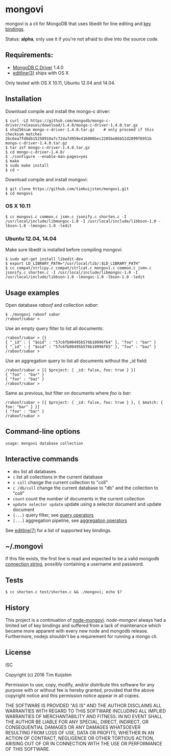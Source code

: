 # mongovi

mongovi is a cli for MongoDB that uses libedit for line editing and [key bindings].

Status: **alpha**, only use it if you're not afraid to dive into the source code.


## Requirements:
* [MongoDB C Driver] 1.4.0
* [editline(3)] ships with OS X

Only tested with OS X 10.11, Ubuntu 12.04 and 14.04.

## Installation

Download compile and install the mongo-c driver:

    $ curl -LO https://github.com/mongodb/mongo-c-driver/releases/download/1.4.0/mongo-c-driver-1.4.0.tar.gz
    $ sha256sum mongo-c-driver-1.4.0.tar.gz    # only proceed if this checksum matches
    2bc6ea7fd8db15250910a7c72da7d959e416000bec2205be86b52d2899f6951b  mongo-c-driver-1.4.0.tar.gz
    $ tar zxf mongo-c-driver-1.4.0.tar.gz
    $ cd mongo-c-driver-1.4.0/
    $ ./configure --enable-man-pages=yes
    $ make
    $ sudo make install
    $ cd ~

Download compile and install mongovi:

    $ git clone https://github.com/timkuijsten/mongovi.git
    $ cd mongovi

### OS X 10.11

    $ cc mongovi.c common.c jsmn.c jsonify.c shorten.c -I /usr/local/include/libmongoc-1.0 -I /usr/local/include/libbson-1.0 -lbson-1.0 -lmongoc-1.0 -ledit

### Ubuntu 12.04, 14.04

Make sure libedit is installed before compiling mongovi:

    $ sudo apt-get install libedit-dev
    $ export LD_LIBRARY_PATH="/usr/local/lib/:$LD_LIBRARY_PATH"
    $ cc compat/strlcpy.c compat/strlcat.c mongovi.c common.c jsmn.c jsonify.c shorten.c -I /usr/local/include/libmongoc-1.0 -I /usr/local/include/libbson-1.0 -lmongoc-1.0 -lbson-1.0 -ledit


## Usage examples

Open database *raboof* and collection *sabar*:

    $ ./mongovi raboof sabar
    /raboof/sabar > 

Use an empty query filter to list all documents:

    /raboof/sabar > {}
    { "_id" : { "$oid" : "57c6fb00495b576b10996f64" }, "foo" : "bar" }
    { "_id" : { "$oid" : "57c6fb00495b576b10996f65" }, "foo" : "baz" }
    /raboof/sabar > 

Use an aggregation query to list all documents without the _id field:

    /raboof/sabar > [{ $project: { _id: false, foo: true } }]
    { "foo" : "bar" }
    { "foo" : "baz" }
    /raboof/sabar > 

Same as previous, but filter on documents where *foo* is *bar*:

    /raboof/sabar > [{ $project: { _id: false, foo: true } }, { $match: { foo: "bar" } }]
    { "foo" : "bar" }
    /raboof/sabar > 


## Command-line options

    usage: mongovi database collection


## Interactive commands

* `dbs` list all databases
* `c` list all collections in the current database
* `c coll` change the current collection to "coll"
* `c /db/coll` change the current database to "db" and the collection to "coll"
* `count` count the number of documents in the current collection
* `update selector update` update using a selector document and update document
* `{...}` query filter, see [query operators]
* `[...]` aggregation pipeline, see [aggregation operators]

See [editline(7)] for a list of supported key bindings.


## ~/.mongovi

If this file exists, the first line is read and expected to be a valid mongodb
[connection string], possibly containing a username and password.


## Tests

    $ cc shorten.c test/shorten.c && ./mongovi; echo $?


## History

This project is a continuation of [node-mongovi]. *node-mongovi* always had a
limited set of key bindings and suffered from a lack of maintenance which became
more apparent with every new node and mongodb release. Furthermore, nodejs
shouldn't be a requirement for running a mongo cli.


## License

ISC

Copyright (c) 2016 Tim Kuijsten

Permission to use, copy, modify, and/or distribute this software for any
purpose with or without fee is hereby granted, provided that the above
copyright notice and this permission notice appear in all copies.

THE SOFTWARE IS PROVIDED "AS IS" AND THE AUTHOR DISCLAIMS ALL WARRANTIES
WITH REGARD TO THIS SOFTWARE INCLUDING ALL IMPLIED WARRANTIES OF
MERCHANTABILITY AND FITNESS. IN NO EVENT SHALL THE AUTHOR BE LIABLE FOR
ANY SPECIAL, DIRECT, INDIRECT, OR CONSEQUENTIAL DAMAGES OR ANY DAMAGES
WHATSOEVER RESULTING FROM LOSS OF USE, DATA OR PROFITS, WHETHER IN AN
ACTION OF CONTRACT, NEGLIGENCE OR OTHER TORTIOUS ACTION, ARISING OUT OF
OR IN CONNECTION WITH THE USE OR PERFORMANCE OF THIS SOFTWARE.


[editline(7)]: http://man.openbsd.org/editline.7
[editline(3)]: http://man.openbsd.org/editline.3
[key bindings]: http://man.openbsd.org/editline.7#Input_character_bindings
[MongoDB C Driver]: http://mongoc.org/
[aggregation operators]: https://docs.mongodb.com/manual/reference/operator/aggregation/
[query operators]: https://docs.mongodb.com/manual/reference/operator/query/
[connection string]: https://docs.mongodb.com/manual/reference/connection-string/
[node-mongovi]: https://www.npmjs.com/package/mongovi
